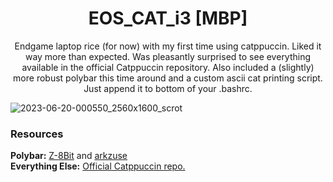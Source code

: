 <p align="center">
	<h1 align="center">EOS_CAT_i3 [MBP]</h1>
</p>
<p align = "center">Endgame laptop rice (for now) with my first time using catppuccin. Liked it way more than expected. Was pleasantly surprised to see everything available in the official Catppuccin repository. Also included a (slightly) more robust polybar this time around and a custom ascii cat printing script. Just append it to bottom of your .bashrc.</p>

![2023-06-20-000550_2560x1600_scrot](https://github.com/MujtabaAsim/dots/assets/62666332/1abb5175-7c95-4b9b-8f5c-5386423c3f81)

### Resources
<b>Polybar:</b> [Z-8Bit](https://github.com/Z-8Bit/Polybar-Collection/tree/main) and [arkzuse](https://github.com/arkzuse/polybar-theme) <br>
<b>Everything Else:</b> [Official Catppuccin repo.](https://github.com/catppuccin/catppuccin)

